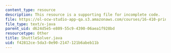 ```yaml
---
content_type: resource
description: This resource is a supporting file for incomplete code.
file: https://ol-ocw-studio-app-qa.s3.amazonaws.com/courses/16-410-principles-of-autonomy-and-decision-making-fall-2010/f42812ce5da30e902147121b6abeb11b_ShuttleSolver.java
file_type: text/x-java
parent_uid: d624d5e5-e809-55c9-4390-06aea1f928bd
resourcetype: Other
title: ShuttleSolver.java
uid: f42812ce-5da3-0e90-2147-121b6abeb11b
---
```

